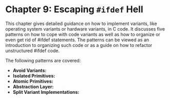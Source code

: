 # Chapter 9: Escaping `#ifdef` Hell

This chapter gives detailed guidance on how to implement variants, like operating system variants or hardware variants, in C code. It discusses five patterns on how to cope with code variants as well as how to organize or even get rid of #ifdef statements. The patterns can be viewed as an introduction to organizing such code or as a guide on how to refactor unstructured #ifdef code.

The following patterns are covered:
- **Avoid Variants:** 
- **Isolated Primitives:** 
- **Atomic Primitives:** 
- **Abstraction Layer:** 
- **Split Variant Implementations:** 